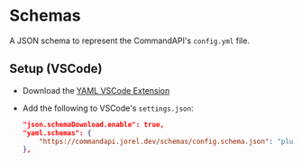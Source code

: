 # Schemas

A JSON schema to represent the CommandAPI's `config.yml` file.

## Setup (VSCode)

- Download the [YAML VSCode Extension](https://marketplace.visualstudio.com/items?itemName=redhat.vscode-yaml)
- Add the following to VSCode's `settings.json`:

  ```json
  "json.schemaDownload.enable": true,
  "yaml.schemas": {
      "https://commandapi.jorel.dev/schemas/config.schema.json": "plugins/CommandAPI/config.yml"
  },
  ```
